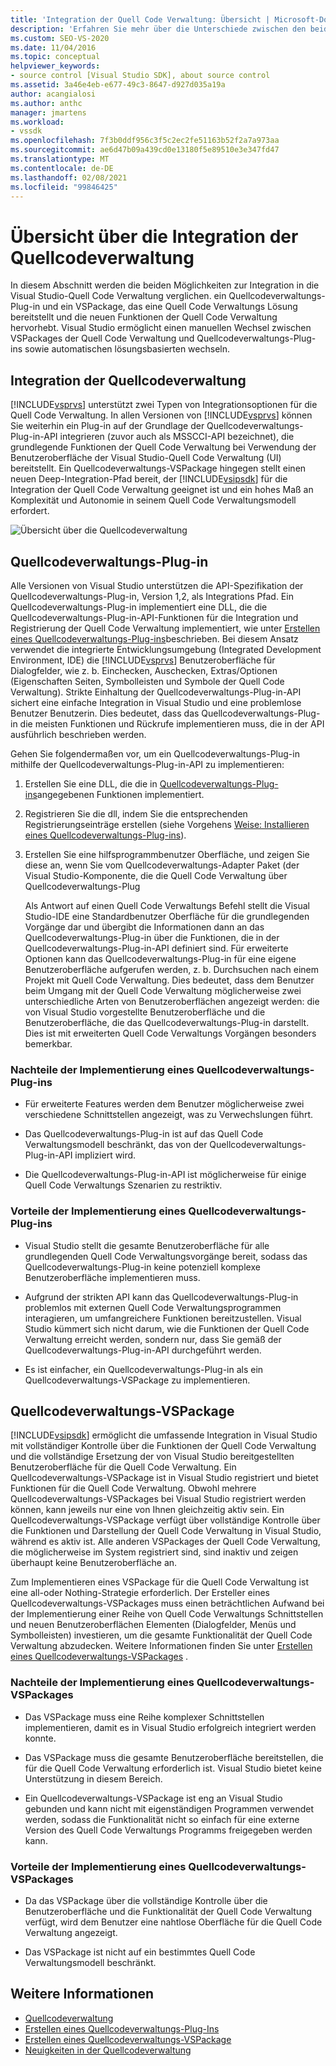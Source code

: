 ```yaml
---
title: 'Integration der Quell Code Verwaltung: Übersicht | Microsoft-Dokumentation'
description: 'Erfahren Sie mehr über die Unterschiede zwischen den beiden Möglichkeiten zum Integrieren der Quell Code Verwaltung in Visual Studio: ein Quellcodeverwaltungs-Plug-in und ein VSPackage.'
ms.custom: SEO-VS-2020
ms.date: 11/04/2016
ms.topic: conceptual
helpviewer_keywords:
- source control [Visual Studio SDK], about source control
ms.assetid: 3a46e4eb-e677-49c3-8647-d927d035a19a
author: acangialosi
ms.author: anthc
manager: jmartens
ms.workload:
- vssdk
ms.openlocfilehash: 7f3b0ddf956c3f5c2ec2fe51163b52f2a7a973aa
ms.sourcegitcommit: ae6d47b09a439cd0e13180f5e89510e3e347fd47
ms.translationtype: MT
ms.contentlocale: de-DE
ms.lasthandoff: 02/08/2021
ms.locfileid: "99846425"
---
```

# <a name="source-control-integration-overview"></a>Übersicht über die Integration der Quellcodeverwaltung
In diesem Abschnitt werden die beiden Möglichkeiten zur Integration in die Visual Studio-Quell Code Verwaltung verglichen. ein Quellcodeverwaltungs-Plug-in und ein VSPackage, das eine Quell Code Verwaltungs Lösung bereitstellt und die neuen Funktionen der Quell Code Verwaltung hervorhebt. Visual Studio ermöglicht einen manuellen Wechsel zwischen VSPackages der Quell Code Verwaltung und Quellcodeverwaltungs-Plug-ins sowie automatischen lösungsbasierten wechseln.

## <a name="source-control-integration"></a>Integration der Quellcodeverwaltung
 [!INCLUDE[vsprvs](../../code-quality/includes/vsprvs_md.md)] unterstützt zwei Typen von Integrationsoptionen für die Quell Code Verwaltung. In allen Versionen von [!INCLUDE[vsprvs](../../code-quality/includes/vsprvs_md.md)] können Sie weiterhin ein Plug-in auf der Grundlage der Quellcodeverwaltungs-Plug-in-API integrieren (zuvor auch als MSSCCI-API bezeichnet), die grundlegende Funktionen der Quell Code Verwaltung bei Verwendung der Benutzeroberfläche der Visual Studio-Quell Code Verwaltung (UI) bereitstellt. Ein Quellcodeverwaltungs-VSPackage hingegen stellt einen neuen Deep-Integration-Pfad bereit, der [!INCLUDE[vsipsdk](../../extensibility/includes/vsipsdk_md.md)] für die Integration der Quell Code Verwaltung geeignet ist und ein hohes Maß an Komplexität und Autonomie in seinem Quell Code Verwaltungsmodell erfordert.

 ![Übersicht über die Quellcodeverwaltung](../../extensibility/internals/media/sourcectnrloverview.gif "Sourcectnrloverview")

## <a name="source-control-plug-in"></a>Quellcodeverwaltungs-Plug-in
 Alle Versionen von Visual Studio unterstützen die API-Spezifikation der Quellcodeverwaltungs-Plug-in, Version 1,2, als Integrations Pfad. Ein Quellcodeverwaltungs-Plug-in implementiert eine DLL, die die Quellcodeverwaltungs-Plug-in-API-Funktionen für die Integration und Registrierung der Quell Code Verwaltung implementiert, wie unter [Erstellen eines Quellcodeverwaltungs-Plug-ins](../../extensibility/internals/creating-a-source-control-plug-in.md)beschrieben. Bei diesem Ansatz verwendet die integrierte Entwicklungsumgebung (Integrated Development Environment, IDE) die [!INCLUDE[vsprvs](../../code-quality/includes/vsprvs_md.md)] Benutzeroberfläche für Dialogfelder, wie z. b. Einchecken, Auschecken, Extras/Optionen (Eigenschaften Seiten, Symbolleisten und Symbole der Quell Code Verwaltung). Strikte Einhaltung der Quellcodeverwaltungs-Plug-in-API sichert eine einfache Integration in Visual Studio und eine problemlose Benutzer Benutzerin. Dies bedeutet, dass das Quellcodeverwaltungs-Plug-in die meisten Funktionen und Rückrufe implementieren muss, die in der API ausführlich beschrieben werden.

 Gehen Sie folgendermaßen vor, um ein Quellcodeverwaltungs-Plug-in mithilfe der Quellcodeverwaltungs-Plug-in-API zu implementieren:

1. Erstellen Sie eine DLL, die die in [Quellcodeverwaltungs-Plug-ins](../../extensibility/source-control-plug-ins.md)angegebenen Funktionen implementiert.

2. Registrieren Sie die dll, indem Sie die entsprechenden Registrierungseinträge erstellen (siehe Vorgehens [Weise: Installieren eines Quellcodeverwaltungs-Plug-ins](../../extensibility/internals/how-to-install-a-source-control-plug-in.md)).

3. Erstellen Sie eine hilfsprogrammbenutzer Oberfläche, und zeigen Sie diese an, wenn Sie vom Quellcodeverwaltungs-Adapter Paket (der Visual Studio-Komponente, die die Quell Code Verwaltung über Quellcodeverwaltungs-Plug

   Als Antwort auf einen Quell Code Verwaltungs Befehl stellt die Visual Studio-IDE eine Standardbenutzer Oberfläche für die grundlegenden Vorgänge dar und übergibt die Informationen dann an das Quellcodeverwaltungs-Plug-in über die Funktionen, die in der Quellcodeverwaltungs-Plug-in-API definiert sind. Für erweiterte Optionen kann das Quellcodeverwaltungs-Plug-in für eine eigene Benutzeroberfläche aufgerufen werden, z. b. Durchsuchen nach einem Projekt mit Quell Code Verwaltung. Dies bedeutet, dass dem Benutzer beim Umgang mit der Quell Code Verwaltung möglicherweise zwei unterschiedliche Arten von Benutzeroberflächen angezeigt werden: die von Visual Studio vorgestellte Benutzeroberfläche und die Benutzeroberfläche, die das Quellcodeverwaltungs-Plug-in darstellt. Dies ist mit erweiterten Quell Code Verwaltungs Vorgängen besonders bemerkbar.

### <a name="drawbacks-to-implementing-a-source-control-plug-in"></a>Nachteile der Implementierung eines Quellcodeverwaltungs-Plug-ins

- Für erweiterte Features werden dem Benutzer möglicherweise zwei verschiedene Schnittstellen angezeigt, was zu Verwechslungen führt.

- Das Quellcodeverwaltungs-Plug-in ist auf das Quell Code Verwaltungsmodell beschränkt, das von der Quellcodeverwaltungs-Plug-in-API impliziert wird.

- Die Quellcodeverwaltungs-Plug-in-API ist möglicherweise für einige Quell Code Verwaltungs Szenarien zu restriktiv.

### <a name="advantages-to-implementing-a-source-control-plug-in"></a>Vorteile der Implementierung eines Quellcodeverwaltungs-Plug-ins

- Visual Studio stellt die gesamte Benutzeroberfläche für alle grundlegenden Quell Code Verwaltungsvorgänge bereit, sodass das Quellcodeverwaltungs-Plug-in keine potenziell komplexe Benutzeroberfläche implementieren muss.

- Aufgrund der strikten API kann das Quellcodeverwaltungs-Plug-in problemlos mit externen Quell Code Verwaltungsprogrammen interagieren, um umfangreichere Funktionen bereitzustellen. Visual Studio kümmert sich nicht darum, wie die Funktionen der Quell Code Verwaltung erreicht werden, sondern nur, dass Sie gemäß der Quellcodeverwaltungs-Plug-in-API durchgeführt werden.

- Es ist einfacher, ein Quellcodeverwaltungs-Plug-in als ein Quellcodeverwaltungs-VSPackage zu implementieren.

## <a name="source-control-vspackage"></a>Quellcodeverwaltungs-VSPackage
 [!INCLUDE[vsipsdk](../../extensibility/includes/vsipsdk_md.md)] ermöglicht die umfassende Integration in Visual Studio mit vollständiger Kontrolle über die Funktionen der Quell Code Verwaltung und die vollständige Ersetzung der von Visual Studio bereitgestellten Benutzeroberfläche für die Quell Code Verwaltung. Ein Quellcodeverwaltungs-VSPackage ist in Visual Studio registriert und bietet Funktionen für die Quell Code Verwaltung. Obwohl mehrere Quellcodeverwaltungs-VSPackages bei Visual Studio registriert werden können, kann jeweils nur eine von Ihnen gleichzeitig aktiv sein. Ein Quellcodeverwaltungs-VSPackage verfügt über vollständige Kontrolle über die Funktionen und Darstellung der Quell Code Verwaltung in Visual Studio, während es aktiv ist. Alle anderen VSPackages der Quell Code Verwaltung, die möglicherweise im System registriert sind, sind inaktiv und zeigen überhaupt keine Benutzeroberfläche an.

 Zum Implementieren eines VSPackage für die Quell Code Verwaltung ist eine all-oder Nothing-Strategie erforderlich. Der Ersteller eines Quellcodeverwaltungs-VSPackages muss einen beträchtlichen Aufwand bei der Implementierung einer Reihe von Quell Code Verwaltungs Schnittstellen und neuen Benutzeroberflächen Elementen (Dialogfelder, Menüs und Symbolleisten) investieren, um die gesamte Funktionalität der Quell Code Verwaltung abzudecken. Weitere Informationen finden Sie unter [Erstellen eines Quellcodeverwaltungs-VSPackages](../../extensibility/internals/creating-a-source-control-vspackage.md) .

### <a name="drawbacks-to-implementing-a-source-control-vspackage"></a>Nachteile der Implementierung eines Quellcodeverwaltungs-VSPackages

- Das VSPackage muss eine Reihe komplexer Schnittstellen implementieren, damit es in Visual Studio erfolgreich integriert werden konnte.

- Das VSPackage muss die gesamte Benutzeroberfläche bereitstellen, die für die Quell Code Verwaltung erforderlich ist. Visual Studio bietet keine Unterstützung in diesem Bereich.

- Ein Quellcodeverwaltungs-VSPackage ist eng an Visual Studio gebunden und kann nicht mit eigenständigen Programmen verwendet werden, sodass die Funktionalität nicht so einfach für eine externe Version des Quell Code Verwaltungs Programms freigegeben werden kann.

### <a name="advantages-to-implementing-a-source-control-vspackage"></a>Vorteile der Implementierung eines Quellcodeverwaltungs-VSPackages

- Da das VSPackage über die vollständige Kontrolle über die Benutzeroberfläche und die Funktionalität der Quell Code Verwaltung verfügt, wird dem Benutzer eine nahtlose Oberfläche für die Quell Code Verwaltung angezeigt.

- Das VSPackage ist nicht auf ein bestimmtes Quell Code Verwaltungsmodell beschränkt.

## <a name="see-also"></a>Weitere Informationen
- [Quellcodeverwaltung](../../extensibility/internals/source-control.md)
- [Erstellen eines Quellcodeverwaltungs-Plug-Ins](../../extensibility/internals/creating-a-source-control-plug-in.md)
- [Erstellen eines Quellcodeverwaltungs-VSPackage](../../extensibility/internals/creating-a-source-control-vspackage.md)
- [Neuigkeiten in der Quellcodeverwaltung](../../extensibility/internals/what-s-new-in-source-control.md)
